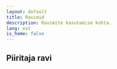 ```yaml
---
layout: default
title: Ravimid
description: Ravimite kasutamise kohta.
lang: est
is_home: false
---
```


## Piiritaja ravi

